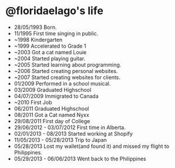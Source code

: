 @floridaelago's life
===============

- 28/05/1993 Born.
- 11/1995 First time singing in public.
- ~1998 Kindergarten
- ~1999 Accelerated to Grade 1
- ~2003 Got a cat named Louie
- ~2004 Started playing guitar.
- ~2005 Started learning about programming.
- ~2006 Started creating personal websites.
- ~2007 Started creating websites for clients.
- 01/2009 Performed in a school musical.
- 03/2009 Graduated Highschool
- 04/07/2009 Immigrated to Canada
- ~2010 First Job
- 06/2011 Graduated Highschool
- 08/2011 Got a Cat named Nyxx
- 29/08/2011 First day of College
- 29/06/2012 - 03/07/2012 First time in Alberta.
- 02/01/2013 - 08/2013 Started working at Shopify
- 11/05/2013 - 05/28/2013 Trip to Japan
- 05/28/2013 Lost my wallet(and found it) and missed my flight to Philippines.
- 05/29/2013 - 06/06/2013 Went back to the Philippines